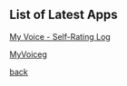 
## List of Latest Apps

<p><a href="./MyVoice.html">My Voice - Self-Rating Log</a></p>

<p><a href="./MyVoice.html">MyVoiceg</a></p>

[back](./)
